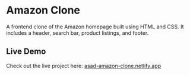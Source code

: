 # Amazon Clone

A frontend clone of the Amazon homepage built using HTML and CSS. It includes a header, search bar, product listings, and footer.

## Live Demo
Check out the live project here: [asad-amazon-clone.netlify.app](https://asad-amazon-clone.netlify.app)
